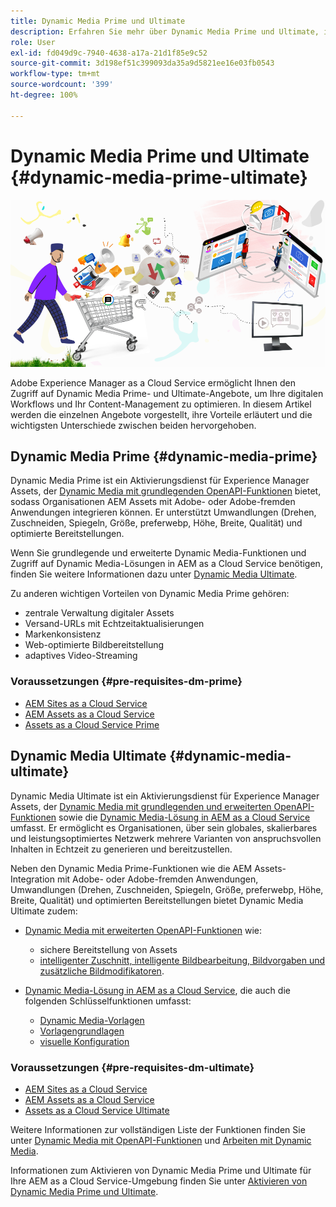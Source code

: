 ```yaml
---
title: Dynamic Media Prime und Ultimate
description: Erfahren Sie mehr über Dynamic Media Prime und Ultimate, ihre Vorteile und ihre Unterschiede.
role: User
exl-id: fd049d9c-7940-4638-a17a-21d1f85e9c52
source-git-commit: 3d198ef51c399093da35a9d5821ee16e03fb0543
workflow-type: tm+mt
source-wordcount: '399'
ht-degree: 100%

---
```


# Dynamic Media Prime und Ultimate {#dynamic-media-prime-ultimate}

![Dynamic Media-Banner](/help/assets/assets/dm-pnp-banner.png)

Adobe Experience Manager as a Cloud Service ermöglicht Ihnen den Zugriff auf Dynamic Media Prime- und Ultimate-Angebote, um Ihre digitalen Workflows und Ihr Content-Management zu optimieren. In diesem Artikel werden die einzelnen Angebote vorgestellt, ihre Vorteile erläutert und die wichtigsten Unterschiede zwischen beiden hervorgehoben.

## Dynamic Media Prime {#dynamic-media-prime}

Dynamic Media Prime ist ein Aktivierungsdienst für Experience Manager Assets, der [Dynamic Media mit grundlegenden OpenAPI-Funktionen](/help/assets/dynamic-media-open-apis-overview.md) bietet, sodass Organisationen AEM Assets mit Adobe- oder Adobe-fremden Anwendungen integrieren können. Er unterstützt Umwandlungen (Drehen, Zuschneiden, Spiegeln, Größe, preferwebp, Höhe, Breite, Qualität) und optimierte Bereitstellungen.

Wenn Sie grundlegende und erweiterte Dynamic Media-Funktionen und Zugriff auf Dynamic Media-Lösungen in AEM as a Cloud Service benötigen, finden Sie weitere Informationen dazu unter [Dynamic Media Ultimate](#dynamic-media-ultimate).

Zu anderen wichtigen Vorteilen von Dynamic Media Prime gehören:

* zentrale Verwaltung digitaler Assets
* Versand-URLs mit Echtzeitaktualisierungen
* Markenkonsistenz
* Web-optimierte Bildbereitstellung
* adaptives Video-Streaming

### Voraussetzungen {#pre-requisites-dm-prime}

* [AEM Sites as a Cloud Service](/help/sites-cloud/authoring/quick-start.md)
* [AEM Assets as a Cloud Service](/help/assets/overview.md)
* [Assets as a Cloud Service Prime](/help/assets/assets-prime.md)

## Dynamic Media Ultimate {#dynamic-media-ultimate}

Dynamic Media Ultimate ist ein Aktivierungsdienst für Experience Manager Assets, der [Dynamic Media mit grundlegenden und erweiterten OpenAPI-Funktionen](/help/assets/dynamic-media-open-apis-overview.md) sowie die [Dynamic Media-Lösung in AEM as a Cloud Service](/help/assets/dynamic-media/dynamic-media.md) umfasst. Er ermöglicht es Organisationen, über sein globales, skalierbares und leistungsoptimiertes Netzwerk mehrere Varianten von anspruchsvollen Inhalten in Echtzeit zu generieren und bereitzustellen.

Neben den Dynamic Media Prime-Funktionen wie die AEM Assets-Integration mit Adobe- oder Adobe-fremden Anwendungen, Umwandlungen (Drehen, Zuschneiden, Spiegeln, Größe, preferwebp, Höhe, Breite, Qualität) und optimierten Bereitstellungen bietet Dynamic Media Ultimate zudem:

* [Dynamic Media mit erweiterten OpenAPI-Funktionen](/help/assets/dynamic-media-open-apis-overview.md) wie:

   * sichere Bereitstellung von Assets
   * [intelligenter Zuschnitt, intelligente Bildbearbeitung, Bildvorgaben und zusätzliche Bildmodifikatoren](https://adobe-aem-assets-delivery.redoc.ly/#operation/getAssetSeoFormat).

* [Dynamic Media-Lösung in AEM as a Cloud Service](/help/assets/dynamic-media/dynamic-media.md), die auch die folgenden Schlüsselfunktionen umfasst:

   * [Dynamic Media-Vorlagen](/help/assets/dynamic-media/dynamic-media-templates.md)
   * [Vorlagengrundlagen](https://experienceleague.adobe.com/de/docs/dynamic-media-classic/using/template-basics/quick-start-template-basics)
   * [visuelle Konfiguration](https://experienceleague.adobe.com/de/docs/dynamic-media-classic/using/master-files/vignette-window-covering-cabinet-files)

### Voraussetzungen {#pre-requisites-dm-ultimate}

* [AEM Sites as a Cloud Service](/help/sites-cloud/authoring/quick-start.md)
* [AEM Assets as a Cloud Service](/help/assets/overview.md)
* [Assets as a Cloud Service Ultimate](/help/assets/assets-ultimate-overview.md)

Weitere Informationen zur vollständigen Liste der Funktionen finden Sie unter [Dynamic Media mit OpenAPI-Funktionen](/help/assets/dynamic-media-open-apis-overview.md) und [Arbeiten mit Dynamic Media](/help/assets/dynamic-media/dynamic-media.md).

Informationen zum Aktivieren von Dynamic Media Prime und Ultimate für Ihre AEM as a Cloud Service-Umgebung finden Sie unter [Aktivieren von Dynamic Media Prime und Ultimate](/help/assets/dynamic-media/enable-dynamic-media-prime-and-ultimate.md).

